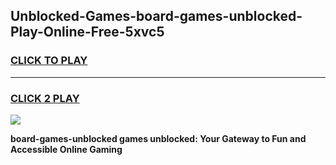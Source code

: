 
## Unblocked-Games-board-games-unblocked-Play-Online-Free-5xvc5
<h3>
<a href="https://premium76.site?title=board-games-unblocked&ref=26A">CLICK TO PLAY</a></h3>
<hr>

<h3>
<a href="https://premium76.site?title=board-games-unblocked&ref=26A">CLICK 2 PLAY</a>
  
</h3>

<a href="https://premium76.site?title=board-games-unblocked&ref=26A"><img src="https://clearcache.store/games.png"></a>


**board-games-unblocked games unblocked: Your Gateway to Fun and Accessible Online Gaming**
